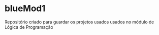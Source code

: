 # blueMod1
Repositório criado para guardar os projetos usados usados no módulo de Lógica de Programação
